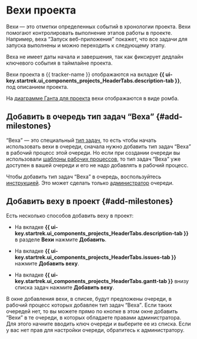 # Вехи проекта

Вехи — это отметки определенных событий в хронологии проекта. Вехи помогают контролировать выполнение этапов работы в проекте. Например, веха <q>Запуск веб-приложения</q> покажет, что все задачи для запуска выполнены и можно переходить к следующему этапу.

Веха не имеет даты начала и завершения, так как фиксирует дедлайн ключевого события в таймлайне проекта.

Вехи проекта в {{ tracker-name }} отображаются на вкладке **{{ ui-key.startrek.ui_components_projects_HeaderTabs.description-tab }}**, под описанием проекта.

На [диаграмме Ганта для проекта](../gantt/project.md) вехи отображаются в виде ромба.

## Добавить в очередь тип задач <q>Веха</q> {#add-milestones}

<q>Веха</q> — это специальный [тип задач](add-ticket-type.md), то есть чтобы начать использовать вехи в очереди, сначала нужно добавить тип задач <q>Веха</q> в рабочий процесс этой очереди. Но если при создании очереди вы использовали [шаблоны рабочих процессов](create-work-process.md), то тип задач <q>Веха</q> уже доступен в вашей очереди и его не надо добавлять в рабочий процесс.

Чтобы добавить тип задач <q>Веха</q> в очередь, воспользуйтесь [инструкцией](add-ticket-type.md#add-ticket-type-queue). Это может сделать только [администратор](../role-model.md#admin) очереди.

## Добавить веху в проект {#add-milestones}

Есть несколько способов добавить веху в проект:

* На вкладке **{{ ui-key.startrek.ui_components_projects_HeaderTabs.description-tab }}** в разделе **Вехи** нажмите **Добавить**.

* На вкладке **{{ ui-key.startrek.ui_components_projects_HeaderTabs.issues-tab }}** нажмите **Добавить веху**.

* На вкладке **{{ ui-key.startrek.ui_components_projects_HeaderTabs.gantt-tab }}** внизу списка задач нажмите **Добавить веху**.

В окне добавления вехи, в списке, будут предложены очереди, в рабочий процесс которых добавлен тип задач <q>Веха</q>. Если таких очередей нет, то вы можете прямо по кнопке в этом окне добавить <q>Вехи</q> в те очереди, в которых обладаете правами администратора. Для этого начните вводить ключ очереди и выберите ее из списка. Если у вас нет прав для настройки очереди, обратитесь к администратору.

